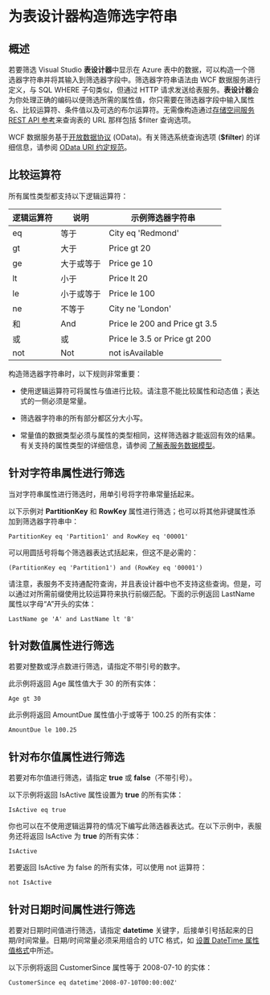 <properties
   pageTitle="为表设计器构造筛选字符串 | Azure"
   description="为表设计器构造筛选字符串"
   services="visual-studio-online"
   documentationCenter="na"
   authors="TomArcher"
   manager="douge"
   editor="" />

<tags
    ms.assetid="a1a10ea1-687a-4ee1-a952-6b24c2fe1a22"
    ms.service="storage"
    ms.devlang="multiple"
    ms.topic="article"
    ms.tgt_pltfrm="na"
    ms.workload="na"
    ms.date="11/18/2016"
    wacn.date="02/04/2017"
    ms.author="tarcher" />

# 为表设计器构造筛选字符串

## 概述

若要筛选 Visual Studio **表设计器**中显示在 Azure 表中的数据，可以构造一个筛选器字符串并将其输入到筛选器字段中。筛选器字符串语法由 WCF 数据服务进行定义，与 SQL WHERE 子句类似，但通过 HTTP 请求发送给表服务。**表设计器**会为你处理正确的编码以便筛选所需的属性值，你只需要在筛选器字段中输入属性名、比较运算符、条件值以及可选的布尔运算符。无需像构造通过[存储空间服务 REST API 参考](https://msdn.microsoft.com/zh-cn/library/dd179355.aspx)来查询表的 URL 那样包括 $filter 查询选项。

WCF 数据服务基于[开放数据协议](http://go.microsoft.com/fwlink/p/?LinkId=214805) (OData)。有关筛选系统查询选项 (**$filter**) 的详细信息，请参阅 [OData URI 约定规范](http://go.microsoft.com/fwlink/p/?LinkId=214806)。

## 比较运算符

所有属性类型都支持以下逻辑运算符：

|逻辑运算符|说明|示例筛选器字符串|
|---|---|---|
|eq|等于|City eq 'Redmond'|
|gt|大于|Price gt 20|
|ge|大于或等于|Price ge 10|
|lt|小于|Price lt 20|
|le|小于或等于|Price le 100|
|ne|不等于|City ne 'London'|
|和|And|Price le 200 and Price gt 3.5|
|或|或|Price le 3.5 or Price gt 200|
|not|Not|not isAvailable|

构造筛选器字符串时，以下规则非常重要：

- 使用逻辑运算符可将属性与值进行比较。请注意不能比较属性和动态值；表达式的一侧必须是常量。

- 筛选器字符串的所有部分都区分大小写。

- 常量值的数据类型必须与属性的类型相同，这样筛选器才能返回有效的结果。有关支持的属性类型的详细信息，请参阅 [了解表服务数据模型](https://msdn.microsoft.com/zh-cn/library/dd179338.aspx)。

## 针对字符串属性进行筛选

当对字符串属性进行筛选时，用单引号将字符串常量括起来。

以下示例对 **PartitionKey** 和 **RowKey** 属性进行筛选；也可以将其他非键属性添加到筛选器字符串中：

    PartitionKey eq 'Partition1' and RowKey eq '00001'

可以用圆括号将每个筛选器表达式括起来，但这不是必需的：

    (PartitionKey eq 'Partition1') and (RowKey eq '00001')

请注意，表服务不支持通配符查询，并且表设计器中也不支持这些查询。但是，可以通过对所需前缀使用比较运算符来执行前缀匹配。下面的示例返回 LastName 属性以字母“A”开头的实体：

    LastName ge 'A' and LastName lt 'B'

## 针对数值属性进行筛选

若要对整数或浮点数进行筛选，请指定不带引号的数字。

此示例将返回 Age 属性值大于 30 的所有实体：

    Age gt 30

此示例将返回 AmountDue 属性值小于或等于 100.25 的所有实体：

    AmountDue le 100.25

## 针对布尔值属性进行筛选

若要对布尔值进行筛选，请指定 **true** 或 **false**（不带引号）。

以下示例将返回 IsActive 属性设置为 **true** 的所有实体：

    IsActive eq true

你也可以在不使用逻辑运算符的情况下编写此筛选器表达式。在以下示例中，表服务还将返回 IsActive 为 **true** 的所有实体：

    IsActive

若要返回 IsActive 为 false 的所有实体，可以使用 not 运算符：

    not IsActive

## 针对日期时间属性进行筛选

若要对日期时间值进行筛选，请指定 **datetime** 关键字，后接单引号括起来的日期/时间常量。日期/时间常量必须采用组合的 UTC 格式，如 [设置 DateTime 属性值格式](https://msdn.microsoft.com/zh-cn/library/azure/dd894027.aspx)中所述。

以下示例将返回 CustomerSince 属性等于 2008-07-10 的实体：

    CustomerSince eq datetime'2008-07-10T00:00:00Z'

<!---HONumber=Mooncake_0503_2016-->